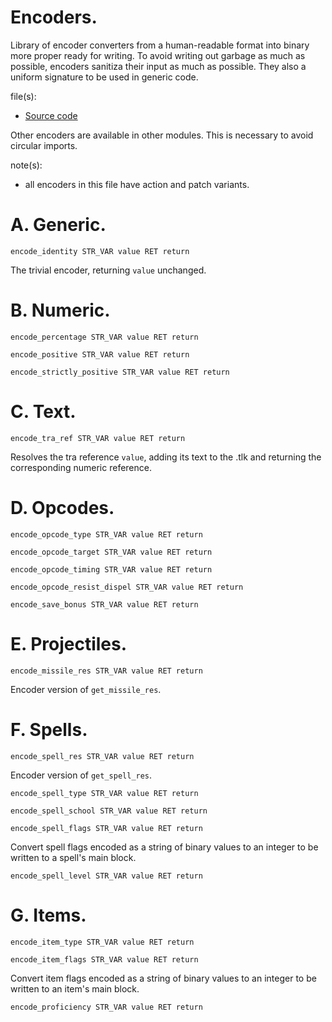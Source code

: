 # Encoders.

Library of encoder converters from a human-readable format into binary more proper ready for writing. To avoid writing out garbage as much as possible, encoders sanitiza their input as much as possible. They also a uniform signature to be used in generic code.

file(s):

* [Source code](../../../internal/encoders.tpa)

Other encoders are available in other modules. This is necessary to avoid circular imports.

note(s):
* all encoders in this file have action and patch variants.

# A. Generic.

`encode_identity STR_VAR value RET return`

The trivial encoder, returning `value` unchanged.

# B. Numeric.

`encode_percentage STR_VAR value RET return`

`encode_positive STR_VAR value RET return`

`encode_strictly_positive STR_VAR value RET return`

# C. Text.

`encode_tra_ref STR_VAR value RET return`

Resolves the tra reference `value`, adding its text to the .tlk and returning the corresponding numeric reference.

# D. Opcodes.

`encode_opcode_type STR_VAR value RET return`

`encode_opcode_target STR_VAR value RET return`

`encode_opcode_timing STR_VAR value RET return`

`encode_opcode_resist_dispel STR_VAR value RET return`

`encode_save_bonus STR_VAR value RET return`

# E. Projectiles.

`encode_missile_res STR_VAR value RET return`

Encoder version of `get_missile_res`.

# F. Spells.

`encode_spell_res STR_VAR value RET return`

Encoder version of `get_spell_res`.

`encode_spell_type STR_VAR value RET return`

`encode_spell_school STR_VAR value RET return`

`encode_spell_flags STR_VAR value RET return`

Convert spell flags encoded as a string of binary values to an integer to be written to a spell's main block.

`encode_spell_level STR_VAR value RET return`

# G. Items.

`encode_item_type STR_VAR value RET return`

`encode_item_flags STR_VAR value RET return`

Convert item flags encoded as a string of binary values to an integer to be written to an item's main block.

`encode_proficiency STR_VAR value RET return`
